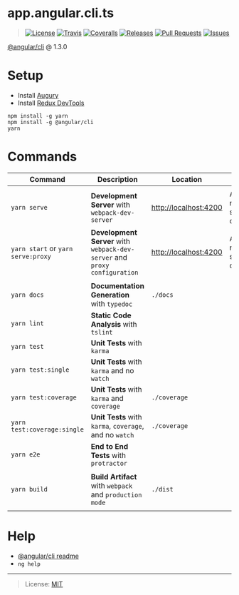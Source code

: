 # app.angular.cli.ts

> [![License][license-src]][license-lnk]
> [![Travis][travis-src]][travis-lnk]
> [![Coveralls][coveralls-src]][coveralls-lnk]
> [![Releases][releases-src]][releases-lnk]
> [![Pull Requests][pullrequest-src]][pullrequest-lnk]
> [![Issues][issues-src]][issues-lnk]

[@angular/cli](https://github.com/angular/angular-cli) @ 1.3.0

# Setup

* Install [Augury](https://chrome.google.com/webstore/detail/augury/elgalmkoelokbchhkhacckoklkejnhcd)
* Install [Redux DevTools](https://chrome.google.com/webstore/detail/redux-devtools/lmhkpmbekcpmknklioeibfkpmmfibljd)

```
npm install -g yarn
npm install -g @angular/cli
yarn
```

# Commands

| Command                                   | Description                                                                | Location                                       | Notes                                         |
|-------------------------------------------|----------------------------------------------------------------------------|------------------------------------------------|-----------------------------------------------|
|                                           |                                                                            |                                                |                                               |
| `yarn serve`                              | __Development Server__ with `webpack-dev-server`                           | [http://localhost:4200](http://localhost:4200) | Automatically reloaded on source file changes |
| `yarn start` or `yarn serve:proxy`        | __Development Server__ with `webpack-dev-server` and `proxy configuration` | [http://localhost:4200](http://localhost:4200) | Automatically reloaded on source file changes |
|                                           |                                                                            |                                                |                                               |
| `yarn docs`                               | __Documentation Generation__ with `typedoc`                                | `./docs`                                       |                                               |
| `yarn lint`                               | __Static Code Analysis__ with `tslint`                                     |                                                |                                               |
| `yarn test`                               | __Unit Tests__ with `karma`                                                |                                                |                                               |
| `yarn test:single`                        | __Unit Tests__ with `karma` and no `watch`                                 |                                                |                                               |
| `yarn test:coverage`                      | __Unit Tests__ with `karma` and `coverage`                                 | `./coverage`                                   |                                               |
| `yarn test:coverage:single`               | __Unit Tests__ with `karma`, `coverage`, and no `watch`                    | `./coverage`                                   |                                               |
| `yarn e2e`                                | __End to End Tests__ with `protractor`                                     |                                                |                                               |
|                                           |                                                                            |                                                |                                               |
| `yarn build`                              | __Build Artifact__ with `webpack` and `production mode`                    | `./dist`                                       |                                               |
|                                           |                                                                            |                                                |                                               |

# Help

* [@angular/cli readme](https://github.com/angular/angular-cli/blob/master/README.md)
* `ng help`

---

> License: [MIT][license-lnk]

[license-src]: https://img.shields.io/badge/License-MIT-green.svg?style=flat-square
[license-lnk]: https://choosealicense.com/licenses/mit

[travis-src]: https://img.shields.io/travis/terrandominion/app.angular.cli.ts.svg?style=flat-square
[travis-lnk]: https://travis-ci.org/terrandominion/app.angular.cli.ts

[coveralls-src]: https://img.shields.io/coveralls/terrandominion/app.angular.cli.ts.svg?style=flat-square
[coveralls-lnk]: https://coveralls.io/github/terrandominion/app.angular.cli.ts

[releases-src]: https://img.shields.io/github/downloads/terrandominion/app.angular.cli.ts/total.svg?style=flat-square
[releases-lnk]: https://github.com/terrandominion/app.angular.cli.ts/releases

[pullrequest-src]: https://img.shields.io/github/issues-pr/terrandominion/app.angular.cli.ts.svg?style=flat-square
[pullrequest-lnk]: https://github.com/terrandominion/app.angular.cli.ts/pulls

[issues-src]: https://img.shields.io/github/issues/terrandominion/app.angular.cli.ts.svg?style=flat-square
[issues-lnk]: https://github.com/terrandominion/app.angular.cli.ts/issues
